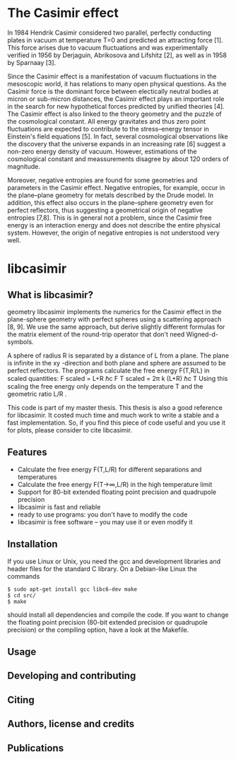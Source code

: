 The Casimir effect
==================

In 1984 Hendrik Casimir considered two parallel, perfectly conducting plates in vacuum at temperature T=0 and predicted an attracting force [1]. This force arises due to vacuum fluctuations and was experimentally verified in 1956 by Derjaguin, Abrikosova and Lifshitz [2], as well as in 1958 by Sparnaay [3].

Since the Casimir effect is a manifestation of vacuum fluctuations in the mesoscopic world, it has relations to many open physical questions. As the Casimir force is the dominant force between electically neutral bodies at micron or sub-micron distances, the Casimir effect plays an important role in the search for new hypothetical forces predicted by unified theories [4]. The Casimir effect is also linked to the theory geometry and the puzzle of the cosmological constant. All energy gravitates and thus zero point fluctuations are expected to contribute to the stress–energy tensor in Einstein's field equations [5]. In fact, several cosmological observations like the discovery that the universe expands in an increasing rate [6] suggest a non-zero energy density of vacuum. However, estimations of the cosmological constant and meassurements disagree by about 120 orders of magnitude.

Moreover, negative entropies are found for some geometries and parameters in the Casimir effect. Negative entropies, for example, occur in the plane–plane geometry for metals described by the Drude model. In addition, this effect also occurs in the plane–sphere geometry even for perfect reflectors, thus suggesting a geometrical origin of negative entropies [7,8]. This is in general not a problem, since the Casimir free energy is an interaction energy and does not describe the entire physical system. However, the origin of negative entropies is not understood very well.


libcasimir
==========

What is libcasimir?
-------------------
geometry libcasimir implements the numerics for the Casimir effect in the plane-sphere geometry with perfect spheres using a scattering approach [8, 9]. We use the same approach, but derive slightly different formulas for the matrix element of the round-trip operator that don't need Wigned-d-symbols.

A sphere of radius R is separated by a distance of L from a plane. The plane is infinite in the xy -direction and both plane and sphere are assumed to be perfect reflectors. The programs calculate the free energy F(T,R/L) in scaled quantities:
F scaled = L+R ℏc F T scaled = 2π k (L+R) ℏc T
Using this scaling the free energy only depends on the temperature T and the geometric ratio L/R .

This code is part of my master thesis. This thesis is also a good reference for libcasimir. It costed much time and much work to write a stable and a fast implementation. So, if you find this piece of code useful and you use it for plots, please consider to cite libcasimir.

Features
--------
 - Calculate the free energy F(T,L/R) for different separations and temperatures
 - Calculate the free energy F(T→∞,L/R) in the high temperature limit
 - Support for 80-bit extended floating point precision and quadrupole precision
 - libcasimir is fast and reliable
 - ready to use programs: you don't have to modify the code
 - libcasimir is free software – you may use it or even modify it

Installation
------------
If you use Linux or Unix, you need the gcc and development libraries and header files for the standard C library. On a Debian-like Linux the commands
```
$ sudo apt-get install gcc libc6-dev make
$ cd src/
$ make
```
should install all dependencies and compile the code. If you want to change the floating point precision (80-bit extended precision or quadrupole precision) or the compiling option, have a look at the Makefile.

Usage
-----

Developing and contributing
---------------------------

Citing
------

Authors, license and credits
----------------------------

Publications
------------
